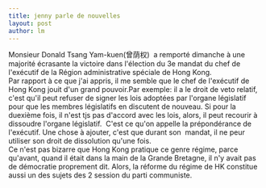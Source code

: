 ```yaml
---
title: jenny parle de nouvelles 
layout: post
author: lm
---
```

<p>Monsieur Donald Tsang Yam-kuen(曾荫权)  a remporté dimanche à une majorité écrasante la victoire dans l&#39;élection du 3e mandat du chef de l&#39;exécutif de la Région administrative spéciale de Hong Kong.<br />Par rapport à ce que j&#39;ai appris, il me semble que le chef de l&#39;exécutif de Hong Kong jouit d&#39;un grand pouvoir.Par exemple: il a le droit de veto relatif, c&#39;est qu&#39;il peut refuser de signer les lois adoptées par l&#39;organe législatif pour que les membres législatifs en discutent de nouveau. Si pour la duexième fois, il n&#39;est tjs pas d&#39;accord avec les lois, alors, il peut recourir à dissoudre l&#39;organe législatif.  C&#39;est ce qu&#39;on appelle la prépondérance de l&#39;exécutif. Une chose à ajouter, c&#39;est que durant son  mandat, il ne peur utiliser son droit de dissolution qu&#39;une fois. <br />Ce n&#39;est pas bizarre que Hong Kong pratique ce genre régime, parce qu&#39;avant, quand il était dans la main de la Grande Bretagne, il n&#39;y avait pas de démocratie proprement dit. Alors, la réforme du régime de HK constitue aussi un des sujets des 2 session du parti communiste.</p>
